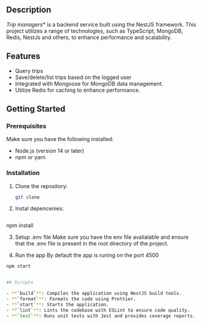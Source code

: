 ## Description

*Trip managers** is a backend service built using the NestJS framework.
 This project utilizes a range of technologies, such as TypeScript, MongoDB, Redis, NestJs and others, to enhance performance and scalability.

 ## Features

- Query trips
- Save/delete/list trips based on the logged user
- Integrated with Mongoose for MongoDB data management.
- Utilize Redis for caching to enhance performance.


## Getting Started

### Prerequisites

Make sure you have the following installed:

- Node.js (version 14 or later)
- npm or yarn

### Installation

1. Clone the repository:
   ```bash
   git clone 

2. Instal depencenies:
   ```bash
  npm install

3. Setup .env file
  Make sure you have the env file avalialable and ensure that the .env file is present in the root directory of the project.

4. Run the app
  By default the app is runing on the port 4500
  ```bash
  npm start


## Scripts

- **`build`**: Compiles the application using NestJS build tools.
- **`format`**: Formats the code using Prettier.
- **`start`**: Starts the application.
- **`lint`**: Lints the codebase with ESLint to ensure code quality.
- **`test`**: Runs unit tests with Jest and provides coverage reports.
